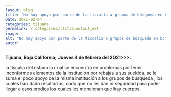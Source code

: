 ```yaml
---
layout: blog
title: "No hay apoyo por parte de la fiscalía a grupos de búsqueda en bc"
Date: 2021-02-04
categories: tijuana
permalink: /:categories/:title:output_ext
image:
alt: "No hay apoyo por parte de la fiscalía a grupos de búsqueda en bc"
autor:
---
```


**Tijuana, Baja California; Jueves 4 de febrero del 2021>>>.** 

la fiscalía del estado la cual se encuentra en problemas por tener inconformes elementos de la institución por rebajas a sus sueldos, se le suma el poco apoyo de la misma institución a los grupos de búsqueda , los cuales han dado resultados, dado que no les dan ni seguridad para poder llegar a esos predios los cuales les mencionan que hay cuerpos.
